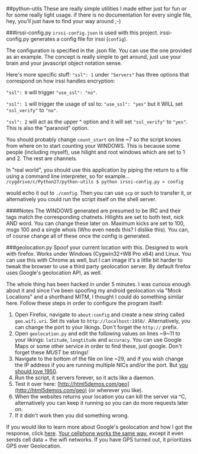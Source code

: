 ##python-utils
These are really simple utilities I made either just for fun or for some really light usage.
if there is no documentation for every single file, hey, you'll just have to find your way around ;-)

###irssi-config.py
`irssi-config.json` is used with this project.
irssi-config.py generates a config file for irssi (`config`).


The configuration is specified in the .json file. You can use the one provided as an example.
The concept is really simple to get around, just use your brain and your javascript object notation sense.



Here's more specific stuff:
`"ssl": 1` under `"Servers"` has three options that correspond on how irssi handles encryption:

`"ssl": 0` will trigger `"use_ssl": "no"`. 

`"ssl": 1` will trigger the usage of ssl to: `"use_ssl": "yes"` but it WILL set `"ssl_verify"` to `"no"`. 

`"ssl": 2` will act as the upper ^ option and it will set `"ssl_verify"` to `"yes"`. This is also the "paranoid" option. 


You should probably change `count_start` on line ~7 so the script knows from where on to start counting your WINDOWS.
This is because some people (including myself), use hilight and root windows which are set to 1 and 2. The rest are channels.


In "real world", you should use this application by piping the return to a file using a command line interpreter, so for example...
`/cygdrive/c/Python27/python-utils $ python irssi-config.py > config`

would echo it out to `./config`. Then you can use `scp` or such to transfer it, or alternatively you could run the script itself on the shell server.


####Notes
The WINDOWS generated are presumed to be IRC and their tags match the corresponding chatnets.
Hilights are set to both text, nick AND word. You can change these later on.
Maximum kicks are set to 100, msgs 100 and a single whois (Who even needs this? I dislike this). You can, of course change all of these once the config is generated.

###geolocation.py
Spoof your current location with this. Designed to work with firefox. Works under Windows (Cygwin32+W8 Pro x64) and Linux.
You can use this with Chrome as well, but I can image it's a little bit harder to tweak the browser to use a third party geolocation server. By default firefox uses Google's geolocation API, as well.


The whole thing has been hacked in under 5 minutes. I was curious enough about it and since I've been spoofing my android geolocation via "Mock Locations" and a shorthand MITM, I thought I could do something similar here.
Follow these steps in order to configure the program itself:

1. Open Firefox, navigate to `about:config` and create a new string called `geo.wifi.uri`. Set its value to `http://localhost:1950/`. Alternatively, you can change the port to your likings. Don't forget the `http://` prefix.
2. Open `geolocation.py` and edit the following values on lines ~9~11 to your likings: `latitude`, `longtitude` and `accuracy`. You can use Google Maps or some other service in order to find these, just google. Don't forget these *MUST* be strings!
3. Navigate to the bottom of the file on line ~29, and if you wish change the IP address if you are running multiple NICs and/or the port. But [you should love 1950](http://en.wikipedia.org/wiki/Torcida_Split).
4. Run the script, it servers forever, so it acts like a daemon.
5. Test it over here: [http://html5demos.com/geo](http://html5demos.com/geo) (or wherever you like).
6. When the websites returns your location you can kill the server via ^C, alternatively you can keep it running so you can do more requests later on.
7. If it didn't work then you did something wrong.

If you would like to learn more about Google's geolocation and how I got the response, click [here](https://developers.google.com/maps/documentation/business/geolocation/#responses).
[Your cellphone works the same way](https://developers.google.com/maps/documentation/business/geolocation/#sample-requests), except it even sends cell data + the wifi networks. If you have GPS turned out, it prioritizes GPS over Geolocation.
